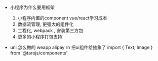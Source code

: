 - 小程序为什么要用框架
  1. 小程序内置的component vue/react学习成本 
  2. 数据流管理, 更强大的组件化
  3. 工程化, webpack , 安装第三方包
  4. 更多的小程序打包支持

- uni 怎么做的
  weapp alipay rn
  把ui组件给抽象了 import { Text, Image }
  from '@tarojs/components'
  
